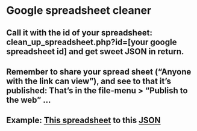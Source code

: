 # Google spreadsheet cleaner
## Call it with the id of your spreadsheet: clean_up_spreadsheet.php?id=[your google spreadsheet id] and get sweet JSON in return.
## Remember to share your spread sheet (“Anyone with the link can view”), and see to that it’s published: That’s in the file-menu > “Publish to the web” ... 
## Example: [This spreadsheet](https://docs.google.com/spreadsheets/d/1dAdbdqNw2CvwwPpoIsQmMZ5SD_JZ25NwiqgLrZzHL2Y/edit#gid=0)</a> to this [JSON](https://mandalskeawebspace.dk/claude_php/clean_up_spreadsheet.php?id=1dAdbdqNw2CvwwPpoIsQmMZ5SD_JZ25NwiqgLrZzHL2Y)
